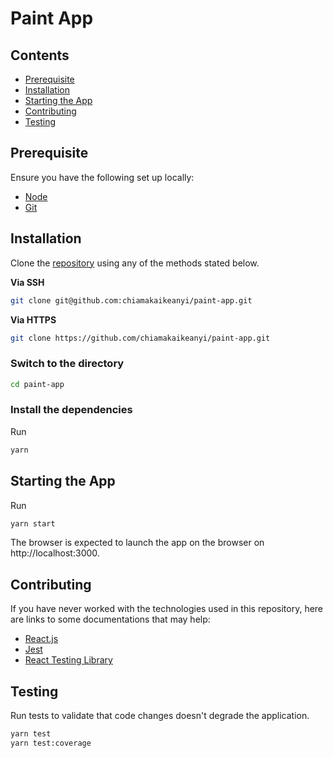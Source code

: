 # Paint App

## Contents

- [Prerequisite](#prerequisite)
- [Installation](#installation)
- [Starting the App](#starting-the-app)
- [Contributing](#contributing)
- [Testing](#testing)

## Prerequisite

Ensure you have the following set up locally:

- [Node](https://nodejs.org)
- [Git](https://www.atlassian.com/git/tutorials/install-git)

## Installation

Clone the [repository](https://github.com/chiamakaikeanyi/paint-app) using any of the methods stated below.

**Via SSH**

```sh
git clone git@github.com:chiamakaikeanyi/paint-app.git
```

**Via HTTPS**

```sh
git clone https://github.com/chiamakaikeanyi/paint-app.git
```

### Switch to the directory

```sh
cd paint-app
```

### Install the dependencies

Run

```sh
yarn
```

## Starting the App

Run

```sh
yarn start
```

The browser is expected to launch the app on the browser on http://localhost:3000.

## Contributing

If you have never worked with the technologies used in this repository, here are links to some documentations that may help:

- [React.js](http://reactjs.org)
- [Jest](https://jestjs.io)
- [React Testing Library](https://testing-library.com/docs/react-testing-library/intro)

## Testing

Run tests to validate that code changes doesn't degrade the application.

```sh
yarn test
yarn test:coverage
```
